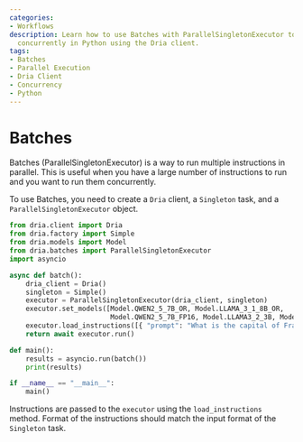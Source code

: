 ```yaml
---
categories:
- Workflows
description: Learn how to use Batches with ParallelSingletonExecutor to run instructions
  concurrently in Python using the Dria client.
tags:
- Batches
- Parallel Execution
- Dria Client
- Concurrency
- Python
---
```


# Batches

Batches (ParallelSingletonExecutor) is a way to run multiple instructions in parallel. 
This is useful when you have a large number of instructions to run and you want to run them concurrently.

To use Batches, you need to create a `Dria` client, a `Singleton` task, and a `ParallelSingletonExecutor` object.

```python
from dria.client import Dria
from dria.factory import Simple
from dria.models import Model
from dria.batches import ParallelSingletonExecutor
import asyncio

async def batch():
    dria_client = Dria()
    singleton = Simple()
    executor = ParallelSingletonExecutor(dria_client, singleton)
    executor.set_models([Model.QWEN2_5_7B_OR, Model.LLAMA_3_1_8B_OR,
                         Model.QWEN2_5_7B_FP16, Model.LLAMA3_2_3B, Model.LLAMA3_2_1B])
    executor.load_instructions([{ "prompt": "What is the capital of France?" }, { "prompt": "What is the capital of Germany?" }])
    return await executor.run()

def main():
    results = asyncio.run(batch())
    print(results)

if __name__ == "__main__":
    main()
```

Instructions are passed to the `executor` using the `load_instructions` method.
Format of the instructions should match the input format of the `Singleton` task.